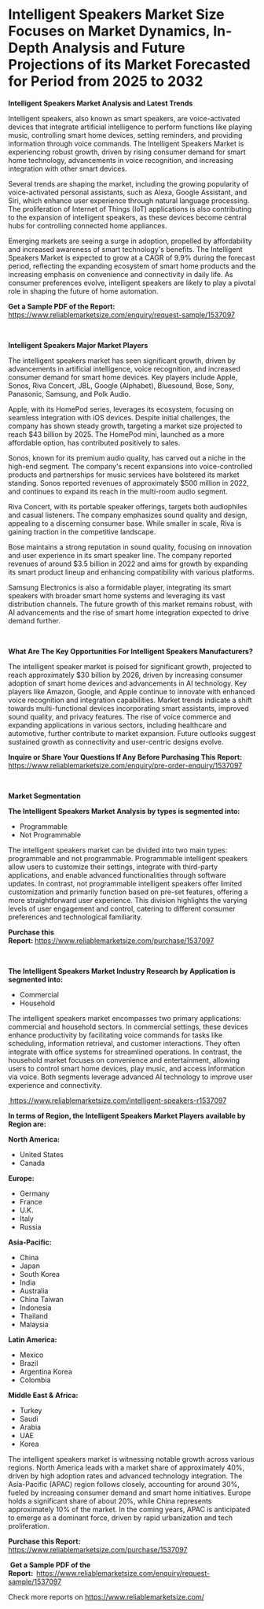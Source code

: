 <p><h1>Intelligent Speakers Market Size Focuses on Market Dynamics, In-Depth Analysis and Future Projections of its Market Forecasted for Period from 2025 to 2032</h1></p><p><strong>Intelligent Speakers Market Analysis and Latest Trends</strong></p>
<p><p>Intelligent speakers, also known as smart speakers, are voice-activated devices that integrate artificial intelligence to perform functions like playing music, controlling smart home devices, setting reminders, and providing information through voice commands. The Intelligent Speakers Market is experiencing robust growth, driven by rising consumer demand for smart home technology, advancements in voice recognition, and increasing integration with other smart devices.</p><p>Several trends are shaping the market, including the growing popularity of voice-activated personal assistants, such as Alexa, Google Assistant, and Siri, which enhance user experience through natural language processing. The proliferation of Internet of Things (IoT) applications is also contributing to the expansion of intelligent speakers, as these devices become central hubs for controlling connected home appliances.</p><p>Emerging markets are seeing a surge in adoption, propelled by affordability and increased awareness of smart technology's benefits. The Intelligent Speakers Market is expected to grow at a CAGR of 9.9% during the forecast period, reflecting the expanding ecosystem of smart home products and the increasing emphasis on convenience and connectivity in daily life. As consumer preferences evolve, intelligent speakers are likely to play a pivotal role in shaping the future of home automation.</p></p>
<p><strong>Get a Sample PDF of the Report:&nbsp;</strong> <a href="https://www.reliablemarketsize.com/enquiry/request-sample/1537097?utm_campaign=2297&utm_medium=2&utm_source=Github&utm_content=ia&utm_term=08022025&utm_id=intelligent-speakers">https://www.reliablemarketsize.com/enquiry/request-sample/1537097</a></p>
<p>&nbsp;</p>
<p><strong>Intelligent Speakers Major Market Players</strong></p>
<p><p>The intelligent speakers market has seen significant growth, driven by advancements in artificial intelligence, voice recognition, and increased consumer demand for smart home devices. Key players include Apple, Sonos, Riva Concert, JBL, Google (Alphabet), Bluesound, Bose, Sony, Panasonic, Samsung, and Polk Audio.</p><p>Apple, with its HomePod series, leverages its ecosystem, focusing on seamless integration with iOS devices. Despite initial challenges, the company has shown steady growth, targeting a market size projected to reach $43 billion by 2025. The HomePod mini, launched as a more affordable option, has contributed positively to sales.</p><p>Sonos, known for its premium audio quality, has carved out a niche in the high-end segment. The company's recent expansions into voice-controlled products and partnerships for music services have bolstered its market standing. Sonos reported revenues of approximately $500 million in 2022, and continues to expand its reach in the multi-room audio segment.</p><p>Riva Concert, with its portable speaker offerings, targets both audiophiles and casual listeners. The company emphasizes sound quality and design, appealing to a discerning consumer base. While smaller in scale, Riva is gaining traction in the competitive landscape.</p><p>Bose maintains a strong reputation in sound quality, focusing on innovation and user experience in its smart speaker line. The company reported revenues of around $3.5 billion in 2022 and aims for growth by expanding its smart product lineup and enhancing compatibility with various platforms.</p><p>Samsung Electronics is also a formidable player, integrating its smart speakers with broader smart home systems and leveraging its vast distribution channels. The future growth of this market remains robust, with AI advancements and the rise of smart home integration expected to drive demand further.</p></p>
<p>&nbsp;</p>
<p><strong>What Are The Key Opportunities For Intelligent Speakers Manufacturers?</strong></p>
<p><p>The intelligent speaker market is poised for significant growth, projected to reach approximately $30 billion by 2026, driven by increasing consumer adoption of smart home devices and advancements in AI technology. Key players like Amazon, Google, and Apple continue to innovate with enhanced voice recognition and integration capabilities. Market trends indicate a shift towards multi-functional devices incorporating smart assistants, improved sound quality, and privacy features. The rise of voice commerce and expanding applications in various sectors, including healthcare and automotive, further contribute to market expansion. Future outlooks suggest sustained growth as connectivity and user-centric designs evolve.</p></p>
<p><strong>Inquire or Share Your Questions If Any Before Purchasing This Report:</strong> <a href="https://www.reliablemarketsize.com/enquiry/pre-order-enquiry/1537097?utm_campaign=2297&utm_medium=2&utm_source=Github&utm_content=ia&utm_term=08022025&utm_id=intelligent-speakers">https://www.reliablemarketsize.com/enquiry/pre-order-enquiry/1537097</a></p>
<p>&nbsp;</p>
<p><strong>Market Segmentation</strong></p>
<p><strong>The Intelligent Speakers Market Analysis by types is segmented into:</strong></p>
<p><ul><li>Programmable</li><li>Not Programmable</li></ul></p>
<p><p>The intelligent speakers market can be divided into two main types: programmable and not programmable. Programmable intelligent speakers allow users to customize their settings, integrate with third-party applications, and enable advanced functionalities through software updates. In contrast, not programmable intelligent speakers offer limited customization and primarily function based on pre-set features, offering a more straightforward user experience. This division highlights the varying levels of user engagement and control, catering to different consumer preferences and technological familiarity.</p></p>
<p><strong>Purchase this Report:&nbsp;</strong><a href="https://www.reliablemarketsize.com/purchase/1537097?utm_campaign=2297&utm_medium=2&utm_source=Github&utm_content=ia&utm_term=08022025&utm_id=intelligent-speakers">https://www.reliablemarketsize.com/purchase/1537097</a></p>
<p>&nbsp;</p>
<p><strong>The Intelligent Speakers Market Industry Research by Application is segmented into:</strong></p>
<p><ul><li>Commercial</li><li>Household</li></ul></p>
<p><p>The intelligent speakers market encompasses two primary applications: commercial and household sectors. In commercial settings, these devices enhance productivity by facilitating voice commands for tasks like scheduling, information retrieval, and customer interactions. They often integrate with office systems for streamlined operations. In contrast, the household market focuses on convenience and entertainment, allowing users to control smart home devices, play music, and access information via voice. Both segments leverage advanced AI technology to improve user experience and connectivity.</p></p>
<p><a href="https://www.reliablemarketsize.com/intelligent-speakers-r1537097?utm_campaign=2297&utm_medium=2&utm_source=Github&utm_content=ia&utm_term=08022025&utm_id=intelligent-speakers">&nbsp;https://www.reliablemarketsize.com/intelligent-speakers-r1537097</a></p>
<p><strong>In terms of Region, the Intelligent Speakers Market Players available by Region are:</strong></p>
<p>
    <p> <strong> North America: </strong>
        <ul>
            <li>United States</li>
            <li>Canada</li>
        </ul>
        </p> 
    <p> <strong> Europe: </strong>
        <ul>
            <li>Germany</li>
            <li>France</li>
            <li>U.K.</li>
            <li>Italy</li>
            <li>Russia</li>
        </ul>
        </p> 
    <p> <strong> Asia-Pacific: </strong>
        <ul>
            <li>China</li>
            <li>Japan</li>
            <li>South Korea</li>
            <li>India</li>
            <li>Australia</li>
            <li>China Taiwan</li>
            <li>Indonesia</li>
            <li>Thailand</li>
            <li>Malaysia</li>
        </ul>
        </p> 
    <p> <strong> Latin America: </strong>
        <ul>
            <li>Mexico</li>
            <li>Brazil</li>
            <li>Argentina Korea</li>
            <li>Colombia</li>
        </ul>
        </p> 
    <p> <strong> Middle East & Africa: </strong>
        <ul>
            <li>Turkey</li>
            <li>Saudi</li>
            <li>Arabia</li>
            <li>UAE</li>
            <li>Korea</li>
        </ul>
    </p>
    </p>
<p><p>The intelligent speakers market is witnessing notable growth across various regions. North America leads with a market share of approximately 40%, driven by high adoption rates and advanced technology integration. The Asia-Pacific (APAC) region follows closely, accounting for around 30%, fueled by increasing consumer demand and smart home initiatives. Europe holds a significant share of about 20%, while China represents approximately 10% of the market. In the coming years, APAC is anticipated to emerge as a dominant force, driven by rapid urbanization and tech proliferation.</p></p>
<p><strong>Purchase this Report: </strong><a href="https://www.reliablemarketsize.com/purchase/1537097?utm_campaign=2297&utm_medium=2&utm_source=Github&utm_content=ia&utm_term=08022025&utm_id=intelligent-speakers">https://www.reliablemarketsize.com/purchase/1537097</a></p>
<p>&nbsp;<strong>Get a Sample PDF of the Report:&nbsp;&nbsp;</strong><a href="https://www.reliablemarketsize.com/enquiry/request-sample/1537097?utm_campaign=2297&utm_medium=2&utm_source=Github&utm_content=ia&utm_term=08022025&utm_id=intelligent-speakers">https://www.reliablemarketsize.com/enquiry/request-sample/1537097</a></p>
<p><strong></strong></p>
<p>Check more reports on <a href="https://www.reliablemarketsize.com/?utm_campaign=2297&utm_medium=2&utm_source=Github&utm_content=ia&utm_term=08022025&utm_id=intelligent-speakers">https://www.reliablemarketsize.com/</a></p>